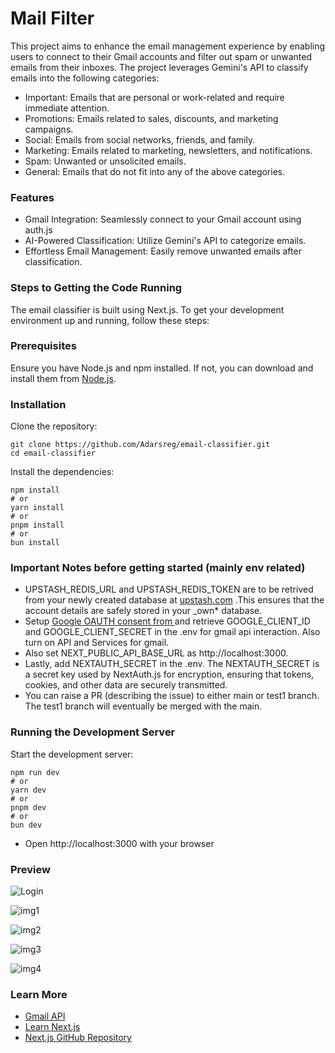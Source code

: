 # Mail Filter

This project aims to enhance the email management experience by enabling users to connect to their Gmail accounts and filter out spam or unwanted emails from their inboxes. The project leverages Gemini's API to classify emails into the following categories:

- Important: Emails that are personal or work-related and require immediate attention.
- Promotions: Emails related to sales, discounts, and marketing campaigns.
- Social: Emails from social networks, friends, and family.
- Marketing: Emails related to marketing, newsletters, and notifications.
- Spam: Unwanted or unsolicited emails.
- General: Emails that do not fit into any of the above categories.

### Features

- Gmail Integration: Seamlessly connect to your Gmail account using auth.js
- AI-Powered Classification: Utilize Gemini's API to categorize emails.
- Effortless Email Management: Easily remove unwanted emails after classification.

### Steps to Getting the Code Running

The email classifier is built using Next.js. To get your development environment up and running, follow these steps:

### Prerequisites

Ensure you have Node.js and npm installed. If not, you can download and install them from [Node.js](https://nodejs.org/).

### Installation

Clone the repository:

```
git clone https://github.com/Adarsreg/email-classifier.git
cd email-classifier
```

Install the dependencies:

```
npm install
# or
yarn install
# or
pnpm install
# or
bun install
```

### Important Notes before getting started (mainly env related)

- UPSTASH_REDIS_URL and UPSTASH_REDIS_TOKEN are to be retrived from your newly created database at [upstash.com](https://upstash.com/) .This ensures that the account details are safely stored in your \_own\* database.
- Setup [Google OAUTH consent from ](https://console.cloud.google.com/) and retrieve GOOGLE_CLIENT_ID and GOOGLE_CLIENT_SECRET in the .env for gmail api interaction. Also turn on API and Services for gmail.
- Also set NEXT_PUBLIC_API_BASE_URL as http://localhost:3000.
- Lastly, add NEXTAUTH_SECRET in the .env. The NEXTAUTH_SECRET is a secret key used by NextAuth.js for encryption, ensuring that tokens, cookies, and other data are securely transmitted.
- You can raise a PR (describing the issue) to either main or test1 branch. The test1 branch will eventually be merged with the main.

### Running the Development Server

Start the development server:

```
npm run dev
# or
yarn dev
# or
pnpm dev
# or
bun dev
```

- Open http://localhost:3000 with your browser

### Preview

![Login](https://lh3.googleusercontent.com/d/1BK1-hzewcYjWQ7W4iPcyVr5djMgTILiz)

![img1](https://lh3.googleusercontent.com/d/1iWzaOEzbXjw4z-36GzV5zY7_yq_PFAlo)

![img2](https://lh3.googleusercontent.com/d/1q7qX248vqAU_dBRAIuIgpC4n1cSMaLwS)

![img3](https://lh3.googleusercontent.com/d/1fl58w0LXde3Vl7sipWdh54p7VYoAwwX1)

![img4](https://lh3.googleusercontent.com/d/1DhKd3EtjHCQozPeb4-_rPW2mRWpEzlSs)

### Learn More

- [Gmail API](https://developers.google.com/gmail/api/reference/rest/v1/users.messages/list)
- [Learn Next.js](https://nextjs.org/learn)
- [Next.js GitHub Repository](https://github.com/vercel/next.js/)
